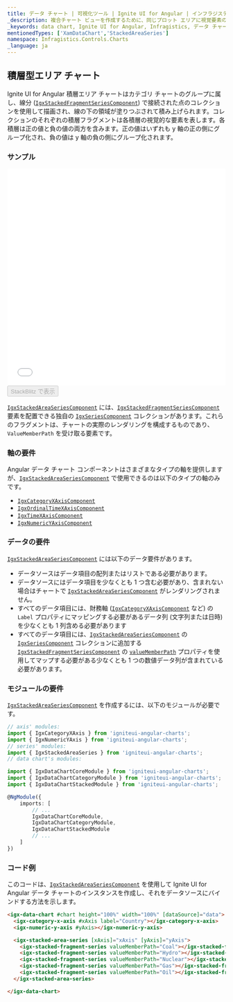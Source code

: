 ```yaml
---
title: データ チャート | 可視化ツール | Ignite UI for Angular | インフラジスティックス | 積層型エリア チャート
_description: 複合チャート ビューを作成するために、同じプロット エリアに視覚要素の複数のインスタンスを表示する積層型エリア チャートを作成します。
_keywords: data chart, Ignite UI for Angular, Infragistics, データ チャート, インフラジスティックス
mentionedTypes: ['XamDataChart','StackedAreaSeries']
namespace: Infragistics.Controls.Charts
_language: ja
---
```


## 積層型エリア チャート

Ignite UI for Angular 積層エリア チャートはカテゴリ チャートのグループに属し、線分 ([`IgxStackedFragmentSeriesComponent`]({environment:dvApiBaseUrl}/products/ignite-ui-angular/api/docs/typescript/latest/classes/igxstackedfragmentseriescomponent.html)) で接続された点のコレクションを使用して描画され、線の下の領域が塗りつぶされて積み上げられます。コレクションのそれぞれの積層フラグメントは各積層の視覚的な要素を表します。各積層は正の値と負の値の両方を含みます。正の値はいずれも y 軸の正の側にグループ化され、負の値は y 軸の負の側にグループ化されます。

### サンプル

<div class="sample-container loading" style="height: 500px">
    <iframe id="data-chart-overview-iframe" src='{environment:dvDemosBaseUrl}/charts/data-chart-type-stacked-area-series' width="100%" height="100%" seamless frameBorder="0" onload="onXPlatSampleIframeContentLoaded(this);"></iframe>
</div>
<div>
    <button data-localize="stackblitz" disabled class="stackblitz-btn" data-iframe-id="data-chart-overview-iframe" data-demos-base-url="{environment:dvDemosBaseUrl}">StackBlitz で表示
    </button>
</div>

<div class="divider--half"></div>

[`IgxStackedAreaSeriesComponent`]({environment:dvApiBaseUrl}/products/ignite-ui-angular/api/docs/typescript/latest/classes/igxstackedareaseriescomponent.html) には、[`IgxStackedFragmentSeriesComponent`]({environment:dvApiBaseUrl}/products/ignite-ui-angular/api/docs/typescript/latest/classes/igxstackedfragmentseriescomponent.html) 要素を配置できる独自の [`IgxSeriesComponent`]({environment:dvApiBaseUrl}/products/ignite-ui-angular/api/docs/typescript/latest/classes/igxseriescomponent.html) コレクションがあります。これらのフラグメントは、チャートの実際のレンダリングを構成するものであり、`ValueMemberPath` を受け取る要素です。

### 軸の要件

Angular データ チャート コンポーネントはさまざまなタイプの軸を提供しますが、[`IgxStackedAreaSeriesComponent`]({environment:dvApiBaseUrl}/products/ignite-ui-angular/api/docs/typescript/latest/classes/igxstackedareaseriescomponent.html) で使用できるのは以下のタイプの軸のみです。

-   [`IgxCategoryXAxisComponent`]({environment:dvApiBaseUrl}/products/ignite-ui-angular/api/docs/typescript/latest/classes/igxcategoryxaxiscomponent.html)
-   [`IgxOrdinalTimeXAxisComponent`]({environment:dvApiBaseUrl}/products/ignite-ui-angular/api/docs/typescript/latest/classes/igxordinaltimexaxiscomponent.html)
-   [`IgxTimeXAxisComponent`]({environment:dvApiBaseUrl}/products/ignite-ui-angular/api/docs/typescript/latest/classes/igxtimexaxiscomponent.html)
-   [`IgxNumericYAxisComponent`]({environment:dvApiBaseUrl}/products/ignite-ui-angular/api/docs/typescript/latest/classes/igxnumericyaxiscomponent.html)

### データの要件

[`IgxStackedAreaSeriesComponent`]({environment:dvApiBaseUrl}/products/ignite-ui-angular/api/docs/typescript/latest/classes/igxstackedareaseriescomponent.html) には以下のデータ要件があります。

-   データソースはデータ項目の配列またはリストである必要があります。
-   データソースにはデータ項目を少なくとも 1 つ含む必要があり、含まれない場合はチャートで [`IgxStackedAreaSeriesComponent`]({environment:dvApiBaseUrl}/products/ignite-ui-angular/api/docs/typescript/latest/classes/igxstackedareaseriescomponent.html) がレンダリングされません。
-   すべてのデータ項目には、財務軸 ([`IgxCategoryXAxisComponent`]({environment:dvApiBaseUrl}/products/ignite-ui-angular/api/docs/typescript/latest/classes/igxcategoryxaxiscomponent.html) など) の `Label` プロパティにマッピングする必要があるデータ列 (文字列または日時)を少なくとも 1 列含める必要があります
-   すべてのデータ項目には、[`IgxStackedAreaSeriesComponent`]({environment:dvApiBaseUrl}/products/ignite-ui-angular/api/docs/typescript/latest/classes/igxstackedareaseriescomponent.html) の [`IgxSeriesComponent`]({environment:dvApiBaseUrl}/products/ignite-ui-angular/api/docs/typescript/latest/classes/igxseriescomponent.html) コレクションに追加する [`IgxStackedFragmentSeriesComponent`]({environment:dvApiBaseUrl}/products/ignite-ui-angular/api/docs/typescript/latest/classes/igxstackedfragmentseriescomponent.html) の [`valueMemberPath`]({environment:dvApiBaseUrl}/products/ignite-ui-angular/api/docs/typescript/latest/classes/igxstackedfragmentseriescomponent.html#valuememberpath) プロパティを使用してマップする必要がある少なくとも 1 つの数値データ列が含まれている必要があります。

### モジュールの要件

[`IgxStackedAreaSeriesComponent`]({environment:dvApiBaseUrl}/products/ignite-ui-angular/api/docs/typescript/latest/classes/igxstackedareaseriescomponent.html) を作成するには、以下のモジュールが必要です。

```ts
// axis' modules:
import { IgxCategoryXAxis } from 'igniteui-angular-charts';
import { IgxNumericYAxis } from 'igniteui-angular-charts';
// series' modules:
import { IgxStackedAreaSeries } from 'igniteui-angular-charts';
// data chart's modules:

import { IgxDataChartCoreModule } from 'igniteui-angular-charts';
import { IgxDataChartCategoryModule } from 'igniteui-angular-charts';
import { IgxDataChartStackedModule } from 'igniteui-angular-charts';

@NgModule({
    imports: [
        // ...
        IgxDataChartCoreModule,
        IgxDataChartCategoryModule,
        IgxDataChartStackedModule
        // ...
    ]
})
```

### コード例

このコードは、[`IgxStackedAreaSeriesComponent`]({environment:dvApiBaseUrl}/products/ignite-ui-angular/api/docs/typescript/latest/classes/igxstackedareaseriescomponent.html) を使用して Ignite UI for Angular データ チャートのインスタンスを作成し、それをデータソースにバインドする方法を示します。

```html
<igx-data-chart #chart height="100%" width="100%" [dataSource]="data">
  <igx-category-x-axis #xAxis label="Country"></igx-category-x-axis>
  <igx-numeric-y-axis #yAxis></igx-numeric-y-axis>

  <igx-stacked-area-series [xAxis]="xAxis" [yAxis]="yAxis">
    <igx-stacked-fragment-series valueMemberPath="Coal"></igx-stacked-fragment-series>
    <igx-stacked-fragment-series valueMemberPath="Hydro"></igx-stacked-fragment-series>
    <igx-stacked-fragment-series valueMemberPath="Nuclear"></igx-stacked-fragment-series>
    <igx-stacked-fragment-series valueMemberPath="Gas"></igx-stacked-fragment-series>
    <igx-stacked-fragment-series valueMemberPath="Oil"></igx-stacked-fragment-series>
  </igx-stacked-area-series>

</igx-data-chart>
```
